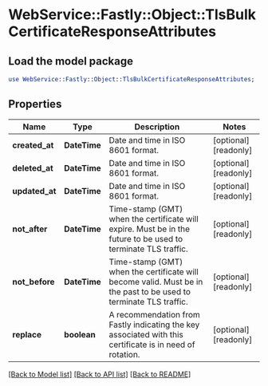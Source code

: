 # WebService::Fastly::Object::TlsBulkCertificateResponseAttributes

## Load the model package
```perl
use WebService::Fastly::Object::TlsBulkCertificateResponseAttributes;
```

## Properties
Name | Type | Description | Notes
------------ | ------------- | ------------- | -------------
**created_at** | **DateTime** | Date and time in ISO 8601 format. | [optional] [readonly] 
**deleted_at** | **DateTime** | Date and time in ISO 8601 format. | [optional] [readonly] 
**updated_at** | **DateTime** | Date and time in ISO 8601 format. | [optional] [readonly] 
**not_after** | **DateTime** | Time-stamp (GMT) when the certificate will expire. Must be in the future to be used to terminate TLS traffic. | [optional] [readonly] 
**not_before** | **DateTime** | Time-stamp (GMT) when the certificate will become valid. Must be in the past to be used to terminate TLS traffic. | [optional] [readonly] 
**replace** | **boolean** | A recommendation from Fastly indicating the key associated with this certificate is in need of rotation. | [optional] [readonly] 

[[Back to Model list]](../README.md#documentation-for-models) [[Back to API list]](../README.md#documentation-for-api-endpoints) [[Back to README]](../README.md)


